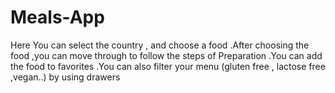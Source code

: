 # Meals-App
Here You can select the country , and choose a food .After choosing the food ,you can move through to follow the steps of Preparation .You can add the food to favorites .You can also filter your menu (gluten free , lactose free ,vegan..) by using drawers
